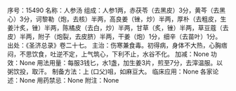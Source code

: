 序号：15490
名称：人参汤
组成：人参1两，赤茯苓（去黑皮）3分，黄芩（去黑心）3分，诃黎勒（炮，去核）半两，高良姜（锉，炒）半两，厚朴（去粗皮，生姜汁炙，锉）半两，陈橘皮（去白，炒）半两，甘草（炙，锉）半两，草豆蔻（去皮）半两，附子（炮裂，去皮脐）半两，干姜（炮）1分，细辛（去苗叶）1分。
出处：《圣济总录》卷二十七。
主治：伤寒兼食毒。初得病，身体不大热，心胸痞闷，不思饮食，吐逆不定，上气筑心，下利不止，水谷不化。
加减：None
功效：None
用法用量：每服3钱匕，水1盏，加生姜3片，煎至7分，去滓温服。以粥饮投，取汗。
制备方法：上 (口父)咀，如麻豆大。
临床应用：None
各家论述：None
用药禁忌：None
附注：None
